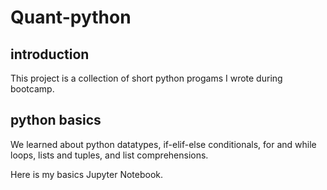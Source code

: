 # Quant-python

## introduction
This project is a collection of short python progams I wrote during bootcamp.

## python basics
We learned about python datatypes, if-elif-else conditionals, for and while loops, lists and tuples, and list comprehensions.

Here is my basics Jupyter Notebook.
